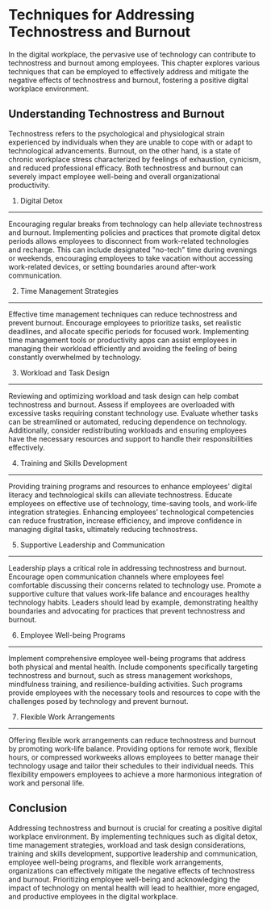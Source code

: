 Techniques for Addressing Technostress and Burnout
==============================================================

In the digital workplace, the pervasive use of technology can contribute to technostress and burnout among employees. This chapter explores various techniques that can be employed to effectively address and mitigate the negative effects of technostress and burnout, fostering a positive digital workplace environment.

Understanding Technostress and Burnout
--------------------------------------

Technostress refers to the psychological and physiological strain experienced by individuals when they are unable to cope with or adapt to technological advancements. Burnout, on the other hand, is a state of chronic workplace stress characterized by feelings of exhaustion, cynicism, and reduced professional efficacy. Both technostress and burnout can severely impact employee well-being and overall organizational productivity.

1. Digital Detox
----------------

Encouraging regular breaks from technology can help alleviate technostress and burnout. Implementing policies and practices that promote digital detox periods allows employees to disconnect from work-related technologies and recharge. This can include designated "no-tech" time during evenings or weekends, encouraging employees to take vacation without accessing work-related devices, or setting boundaries around after-work communication.

2. Time Management Strategies
-----------------------------

Effective time management techniques can reduce technostress and prevent burnout. Encourage employees to prioritize tasks, set realistic deadlines, and allocate specific periods for focused work. Implementing time management tools or productivity apps can assist employees in managing their workload efficiently and avoiding the feeling of being constantly overwhelmed by technology.

3. Workload and Task Design
---------------------------

Reviewing and optimizing workload and task design can help combat technostress and burnout. Assess if employees are overloaded with excessive tasks requiring constant technology use. Evaluate whether tasks can be streamlined or automated, reducing dependence on technology. Additionally, consider redistributing workloads and ensuring employees have the necessary resources and support to handle their responsibilities effectively.

4. Training and Skills Development
----------------------------------

Providing training programs and resources to enhance employees' digital literacy and technological skills can alleviate technostress. Educate employees on effective use of technology, time-saving tools, and work-life integration strategies. Enhancing employees' technological competencies can reduce frustration, increase efficiency, and improve confidence in managing digital tasks, ultimately reducing technostress.

5. Supportive Leadership and Communication
------------------------------------------

Leadership plays a critical role in addressing technostress and burnout. Encourage open communication channels where employees feel comfortable discussing their concerns related to technology use. Promote a supportive culture that values work-life balance and encourages healthy technology habits. Leaders should lead by example, demonstrating healthy boundaries and advocating for practices that prevent technostress and burnout.

6. Employee Well-being Programs
-------------------------------

Implement comprehensive employee well-being programs that address both physical and mental health. Include components specifically targeting technostress and burnout, such as stress management workshops, mindfulness training, and resilience-building activities. Such programs provide employees with the necessary tools and resources to cope with the challenges posed by technology and prevent burnout.

7. Flexible Work Arrangements
-----------------------------

Offering flexible work arrangements can reduce technostress and burnout by promoting work-life balance. Providing options for remote work, flexible hours, or compressed workweeks allows employees to better manage their technology usage and tailor their schedules to their individual needs. This flexibility empowers employees to achieve a more harmonious integration of work and personal life.

Conclusion
----------

Addressing technostress and burnout is crucial for creating a positive digital workplace environment. By implementing techniques such as digital detox, time management strategies, workload and task design considerations, training and skills development, supportive leadership and communication, employee well-being programs, and flexible work arrangements, organizations can effectively mitigate the negative effects of technostress and burnout. Prioritizing employee well-being and acknowledging the impact of technology on mental health will lead to healthier, more engaged, and productive employees in the digital workplace.
